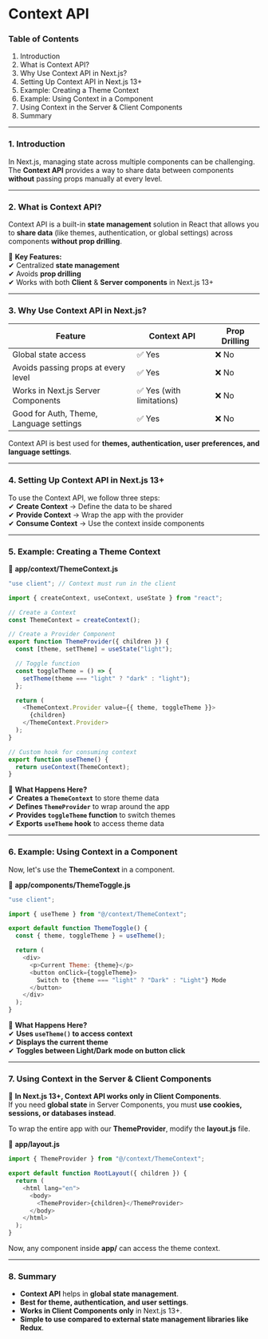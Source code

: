 # Context API

### **Table of Contents**

1. Introduction
2. What is Context API?
3. Why Use Context API in Next.js?
4. Setting Up Context API in Next.js 13+
5. Example: Creating a Theme Context
6. Example: Using Context in a Component
7. Using Context in the Server & Client Components
8. Summary

***

### **1. Introduction**

In Next.js, managing state across multiple components can be challenging. The **Context API** provides a way to share data between components **without** passing props manually at every level.

***

### **2. What is Context API?**

Context API is a built-in **state management** solution in React that allows you to **share data** (like themes, authentication, or global settings) across components **without prop drilling**.

📌 **Key Features:**\
✔ Centralized **state management**\
✔ Avoids **prop drilling**\
✔ Works with both **Client** & **Server components** in Next.js 13+

***

### **3. Why Use Context API in Next.js?**

| Feature                                 | Context API              | Prop Drilling |
| --------------------------------------- | ------------------------ | ------------- |
| Global state access                     | ✅ Yes                    | ❌ No          |
| Avoids passing props at every level     | ✅ Yes                    | ❌ No          |
| Works in Next.js Server Components      | ✅ Yes (with limitations) | ❌ No          |
| Good for Auth, Theme, Language settings | ✅ Yes                    | ❌ No          |

Context API is best used for **themes, authentication, user preferences, and language settings**.

***

### **4. Setting Up Context API in Next.js 13+**

To use the Context API, we follow three steps:\
✔ **Create Context** → Define the data to be shared\
✔ **Provide Context** → Wrap the app with the provider\
✔ **Consume Context** → Use the context inside components

***

### **5. Example: Creating a Theme Context**

📁 **app/context/ThemeContext.js**

```javascript
"use client"; // Context must run in the client

import { createContext, useContext, useState } from "react";

// Create a Context
const ThemeContext = createContext();

// Create a Provider Component
export function ThemeProvider({ children }) {
  const [theme, setTheme] = useState("light");

  // Toggle function
  const toggleTheme = () => {
    setTheme(theme === "light" ? "dark" : "light");
  };

  return (
    <ThemeContext.Provider value={{ theme, toggleTheme }}>
      {children}
    </ThemeContext.Provider>
  );
}

// Custom hook for consuming context
export function useTheme() {
  return useContext(ThemeContext);
}
```

📌 **What Happens Here?**\
✔ **Creates a `ThemeContext`** to store theme data\
✔ **Defines `ThemeProvider`** to wrap around the app\
✔ **Provides `toggleTheme` function** to switch themes\
✔ **Exports `useTheme` hook** to access theme data

***

### **6. Example: Using Context in a Component**

Now, let's use the **ThemeContext** in a component.

📁 **app/components/ThemeToggle.js**

```javascript
"use client";

import { useTheme } from "@/context/ThemeContext";

export default function ThemeToggle() {
  const { theme, toggleTheme } = useTheme();

  return (
    <div>
      <p>Current Theme: {theme}</p>
      <button onClick={toggleTheme}>
        Switch to {theme === "light" ? "Dark" : "Light"} Mode
      </button>
    </div>
  );
}
```

📌 **What Happens Here?**\
✔ **Uses `useTheme()` to access context**\
✔ **Displays the current theme**\
✔ **Toggles between Light/Dark mode on button click**

***

### **7. Using Context in the Server & Client Components**

📌 **In Next.js 13+, Context API works only in Client Components**.\
If you need **global state** in Server Components, you must **use cookies, sessions, or databases instead**.

To wrap the entire app with our **ThemeProvider**, modify the **layout.js** file.

📁 **app/layout.js**

```javascript
import { ThemeProvider } from "@/context/ThemeContext";

export default function RootLayout({ children }) {
  return (
    <html lang="en">
      <body>
        <ThemeProvider>{children}</ThemeProvider>
      </body>
    </html>
  );
}
```

Now, any component inside **app/** can access the theme context.

***

### **8. Summary**

* **Context API** helps in **global state management**.
* **Best for theme, authentication, and user settings**.
* **Works in Client Components only** in Next.js 13+.
* **Simple to use compared to external state management libraries like Redux**.
